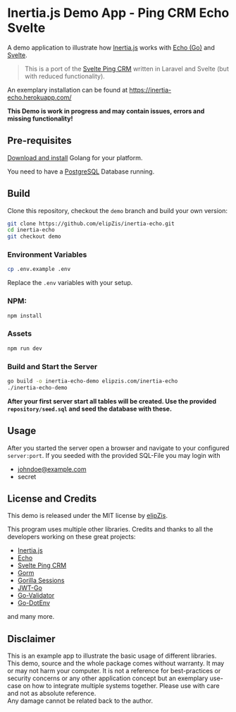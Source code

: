 # Inertia.js Demo App - Ping CRM Echo Svelte  
A demo application to illustrate how [Inertia.js][2] works with [Echo (Go)][3] and [Svelte][6].

> This is a port of the [Svelte Ping CRM][5] written in Laravel and Svelte (but with reduced functionality).

An exemplary installation can be found at https://inertia-echo.herokuapp.com/

**This Demo is work in progress and may contain issues, errors and missing functionality!**

## Pre-requisites
[Download and install][7] Golang for your platform.

You need to have a [PostgreSQL][8] Database running.

## Build
Clone this repository, checkout the `demo` branch and build your own version:

```sh
git clone https://github.com/elipZis/inertia-echo.git
cd inertia-echo
git checkout demo
```

### Environment Variables
```sh
cp .env.example .env
```

Replace the `.env` variables with your setup.

### NPM:
```sh
npm install
```

### Assets
```sh
npm run dev
```

### Build and Start the Server
```sh
go build -o inertia-echo-demo elipzis.com/inertia-echo
./inertia-echo-demo
```

**After your first server start all tables will be created. Use the provided `repository/seed.sql` and seed the database with these.** 

## Usage
After you started the server open a browser and navigate to your configured `server:port`. 
If you seeded with the provided SQL-File you may login with
* johndoe@example.com
* secret

## License and Credits
This demo is released under the MIT license by [elipZis][1].

This program uses multiple other libraries. Credits and thanks to all the developers working on these great projects:
* [Inertia.js][2]
* [Echo][3]
* [Svelte Ping CRM][5]
* [Gorm][9]
* [Gorilla Sessions][10]
* [JWT-Go][11]
* [Go-Validator][12]
* [Go-DotEnv][13]

and many more.

## Disclaimer
This is an example app to illustrate the basic usage of different libraries. 
This demo, source and the whole package comes without warranty. It may or may not harm your computer. 
It is not a reference for best-practices or security concerns or any other application concept but an exemplary use-case on how to integrate multiple systems together.
Please use with care and not as absolute reference.  
Any damage cannot be related back to the author. 

  [1]: https://elipZis.com
  [2]: https://inertiajs.com/
  [3]: https://echo.labstack.com/
  [4]: https://github.com/inertiajs/inertia-laravel
  [5]: https://github.com/zgabievi/pingcrm-svelte
  [6]: https://svelte.dev/
  [7]: https://golang.org/dl/
  [8]: https://www.postgresql.org/download/
  [9]: https://github.com/go-gorm/gorm/
  [10]: https://github.com/gorilla/sessions
  [11]: https://github.com/dgrijalva/jwt-go
  [12]: https://github.com/go-playground/validator
  [13]: https://github.com/joho/godotenv
